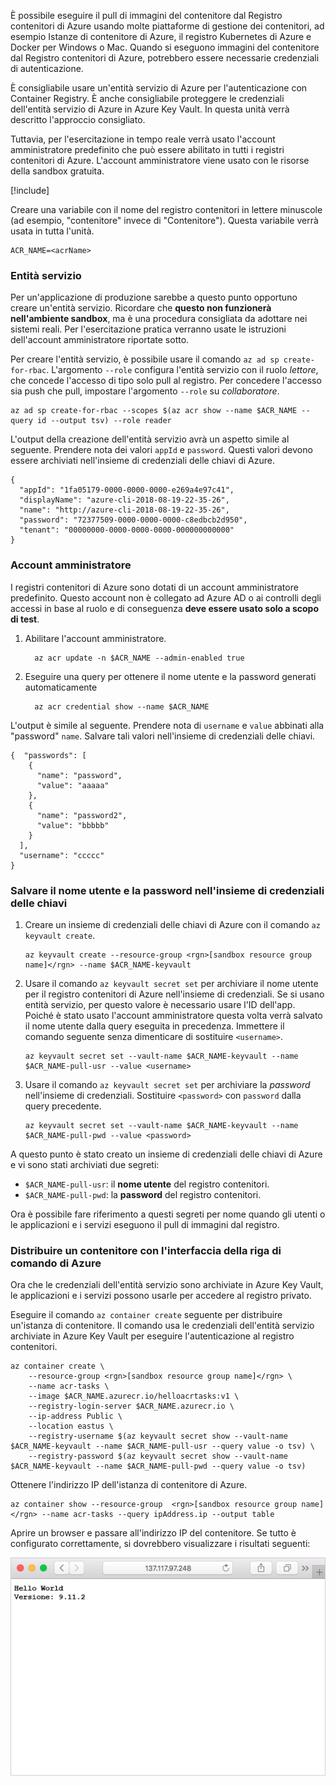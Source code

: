 È possibile eseguire il pull di immagini del contenitore dal Registro contenitori di Azure usando molte piattaforme di gestione dei contenitori, ad esempio Istanze di contenitore di Azure, il registro Kubernetes di Azure e Docker per Windows o Mac. Quando si eseguono immagini del contenitore dal Registro contenitori di Azure, potrebbero essere necessarie credenziali di autenticazione. 

È consigliabile usare un'entità servizio di Azure per l'autenticazione con Container Registry. È anche consigliabile proteggere le credenziali dell'entità servizio di Azure in Azure Key Vault. In questa unità verrà descritto l'approccio consigliato.

Tuttavia, per l'esercitazione in tempo reale verrà usato l'account amministratore predefinito che può essere abilitato in tutti i registri contenitori di Azure. L'account amministratore viene usato con le risorse della sandbox gratuita.

<!-- Activate the sandbox -->
[!include[](../../../includes/azure-sandbox-activate.md)]

Creare una variabile con il nome del registro contenitori in lettere minuscole (ad esempio, "contenitore" invece di "Contenitore"). Questa variabile verrà usata in tutta l'unità.

```azurecli
ACR_NAME=<acrName>
```

### <a name="service-principal"></a>Entità servizio

Per un'applicazione di produzione sarebbe a questo punto opportuno creare un'entità servizio. Ricordare che **questo non funzionerà nell'ambiente sandbox**, ma è una procedura consigliata da adottare nei sistemi reali. Per l'esercitazione pratica verranno usate le istruzioni dell'account amministratore riportate sotto.

Per creare l'entità servizio, è possibile usare il comando `az ad sp create-for-rbac`. L'argomento `--role` configura l'entità servizio con il ruolo *lettore*, che concede l'accesso di tipo solo pull al registro. Per concedere l'accesso sia push che pull, impostare l'argomento `--role` su *collaboratore*.

```azurecli
az ad sp create-for-rbac --scopes $(az acr show --name $ACR_NAME --query id --output tsv) --role reader
```

L'output della creazione dell'entità servizio avrà un aspetto simile al seguente. Prendere nota dei valori `appId` e `password`. Questi valori devono essere archiviati nell'insieme di credenziali delle chiavi di Azure.

```output
{
  "appId": "1fa05179-0000-0000-0000-e269a4e97c41",
  "displayName": "azure-cli-2018-08-19-22-35-26",
  "name": "http://azure-cli-2018-08-19-22-35-26",
  "password": "72377509-0000-0000-0000-c8edbcb2d950",
  "tenant": "00000000-0000-0000-0000-000000000000"
}
```

### <a name="admin-account"></a>Account amministratore

I registri contenitori di Azure sono dotati di un account amministratore predefinito. Questo account non è collegato ad Azure AD o ai controlli degli accessi in base al ruolo e di conseguenza **deve essere usato solo a scopo di test**. 

1. Abilitare l'account amministratore.
    ```azurecli
      az acr update -n $ACR_NAME --admin-enabled true
    ```

2. Eseguire una query per ottenere il nome utente e la password generati automaticamente

    ```azurecli
      az acr credential show --name $ACR_NAME
    ```

L'output è simile al seguente. Prendere nota di `username` e `value` abbinati alla "password" `name`. Salvare tali valori nell'insieme di credenziali delle chiavi.

```output
{  "passwords": [
    {
      "name": "password",
      "value": "aaaaa"
    },
    {
      "name": "password2",
      "value": "bbbbb"
    }
  ],
  "username": "ccccc"
}
```

### <a name="save-the-username-and-password-to-the-key-vault"></a>Salvare il nome utente e la password nell'insieme di credenziali delle chiavi

1. Creare un insieme di credenziali delle chiavi di Azure con il comando `az keyvault create`.

    ```azurecli
    az keyvault create --resource-group <rgn>[sandbox resource group name]</rgn> --name $ACR_NAME-keyvault
    ```

1. Usare il comando `az keyvault secret set` per archiviare il nome utente per il registro contenitori di Azure nell'insieme di credenziali. Se si usano entità servizio, per questo valore è necessario usare l'ID dell'app. Poiché è stato usato l'account amministratore questa volta verrà salvato il nome utente dalla query eseguita in precedenza. Immettere il comando seguente senza dimenticare di sostituire `<username>`.

    ```azurecli
    az keyvault secret set --vault-name $ACR_NAME-keyvault --name $ACR_NAME-pull-usr --value <username>
    ```

1. Usare il comando `az keyvault secret set` per archiviare la *password* nell'insieme di credenziali. Sostituire `<password>` con `password` dalla query precedente.

    ```azurecli
    az keyvault secret set --vault-name $ACR_NAME-keyvault --name $ACR_NAME-pull-pwd --value <password>
    ```

A questo punto è stato creato un insieme di credenziali delle chiavi di Azure e vi sono stati archiviati due segreti:

* `$ACR_NAME-pull-usr`: il **nome utente** del registro contenitori.
* `$ACR_NAME-pull-pwd`: la **password** del registro contenitori.

Ora è possibile fare riferimento a questi segreti per nome quando gli utenti o le applicazioni e i servizi eseguono il pull di immagini dal registro.

### <a name="deploy-a-container-with-azure-cli"></a>Distribuire un contenitore con l'interfaccia della riga di comando di Azure

Ora che le credenziali dell'entità servizio sono archiviate in Azure Key Vault, le applicazioni e i servizi possono usarle per accedere al registro privato.

Eseguire il comando `az container create` seguente per distribuire un'istanza di contenitore. Il comando usa le credenziali dell'entità servizio archiviate in Azure Key Vault per eseguire l'autenticazione al registro contenitori.

```azurecli
az container create \
    --resource-group <rgn>[sandbox resource group name]</rgn> \
    --name acr-tasks \
    --image $ACR_NAME.azurecr.io/helloacrtasks:v1 \
    --registry-login-server $ACR_NAME.azurecr.io \
    --ip-address Public \
    --location eastus \
    --registry-username $(az keyvault secret show --vault-name $ACR_NAME-keyvault --name $ACR_NAME-pull-usr --query value -o tsv) \
    --registry-password $(az keyvault secret show --vault-name $ACR_NAME-keyvault --name $ACR_NAME-pull-pwd --query value -o tsv)
```

Ottenere l'indirizzo IP dell'istanza di contenitore di Azure.

```azurecli
az container show --resource-group  <rgn>[sandbox resource group name]</rgn> --name acr-tasks --query ipAddress.ip --output table
```

Aprire un browser e passare all'indirizzo IP del contenitore. Se tutto è configurato correttamente, si dovrebbero visualizzare i risultati seguenti:

![Applicazione Web di esempio con il testo Hello World](../media/hello.png)

